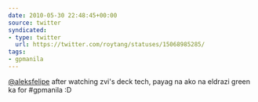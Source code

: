 ```yaml
---
date: 2010-05-30 22:48:45+00:00
source: twitter
syndicated:
- type: twitter
  url: https://twitter.com/roytang/statuses/15068985285/
tags:
- gpmanila
---
```


[@aleksfelipe](https://twitter.com/aleksfelipe/) after watching zvi's deck tech, payag na ako na eldrazi green ka for #gpmanila :D